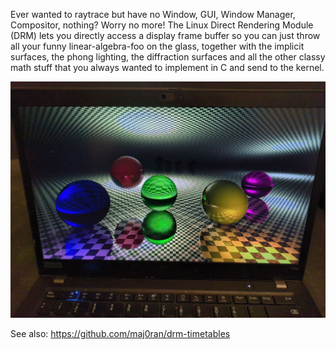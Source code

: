 Ever wanted to raytrace but have no Window, GUI, Window Manager, Compositor, nothing? Worry no more! The Linux Direct Rendering Module (DRM) lets you directly access a display frame buffer so you can just throw all your funny linear-algebra-foo on the glass, together with the implicit surfaces, the phong lighting, the diffraction surfaces and all the other classy math stuff that you always wanted to implement in C and send to the kernel.

![photo](image.jpg)

See also: https://github.com/maj0ran/drm-timetables

